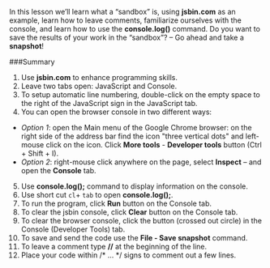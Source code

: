 In this lesson we’ll learn what a “sandbox” is, using **jsbin.com** as an example, learn how to leave comments, familiarize ourselves with the console, and learn how to use the **console.log()** command. Do you want to save the results of your work in the “sandbox”? – Go ahead and take a **snapshot**!

###Summary
1.	Use **jsbin.com** to enhance programming skills.
2.	Leave two tabs open: JavaScript and Console.
3.	To setup automatic line numbering, double-click on the empty space to the right of the JavaScript sign in the JavaScript tab.
4.	You can open the browser console in two different ways:
* *Option 1*: open the Main menu of the Google Chrome browser: on the right side of the address bar find the icon "three vertical dots" and left-mouse click on the icon. Click **More tools** - **Developer tools** button (Ctrl + Shift + I).
* *Option 2*: right-mouse click anywhere on the page, select **Inspect** – and open the **Console** tab.
5.	Use **console.log();** command to display information on the console.
6.	Use short cut `cl`+ `tab` to open **console.log();**.
7.	To run the program, click **Run** button on the Console tab.
8.	To clear the jsbin console, click **Clear** button on the Console tab.
9.	To clear the browser console, click the button (crossed out circle) in the Console (Developer Tools) tab.
10.	To save and send the code use the **File - Save snapshot** command.
11.	To leave a comment type **//** at the beginning of the line.
12.	Place your code within /* ... */ signs to comment out a few lines.	



